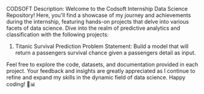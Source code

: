 CODSOFT
Description: Welcome to the Codsoft Internship Data Science Repository! Here, you'll find a showcase of my journey and achievements during the internship, featuring hands-on projects that delve into various facets of data science. Dive into the realm of predictive analytics and classification with the following projects:
1. Titanic Survival Prediction
   Problem Statement: Build a model that will return a passengers survival chance given a passengers detail as input.
    
Feel free to explore the code, datasets, and documentation provided in each project. Your feedback and insights are greatly appreciated as I continue to refine and expand my skills in the dynamic field of data science. Happy coding! 🚀📊
